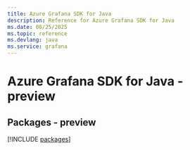 ```yaml
---
title: Azure Grafana SDK for Java
description: Reference for Azure Grafana SDK for Java
ms.date: 08/25/2025
ms.topic: reference
ms.devlang: java
ms.service: grafana
---
```

# Azure Grafana SDK for Java - preview
## Packages - preview
[!INCLUDE [packages](grafana-index.md)]